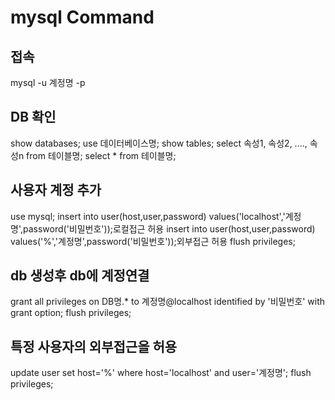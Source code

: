 # mysql Command

## 접속
mysql -u 계정명 -p 

## DB 확인
show databases;
use 데이터베이스명;
show tables;
select 속성1, 속성2, ...., 속성n from 테이블명;
select * from 테이블명;

## 사용자 계정 추가
use mysql;
insert into user(host,user,password) values('localhost','계정명',password('비밀번호'));로컬접근 허용
insert into user(host,user,password) values('%','계정명',password('비밀번호'));외부접근 허용
flush privileges;

## db 생성후 db에 계정연결
grant all privileges on DB명.* to 계정명@localhost identified by '비밀번호' with grant option;
flush privileges;


## 특정 사용자의 외부접근을 허용
update user set host='%' where host='localhost' and user='계정명';
flush privileges;
